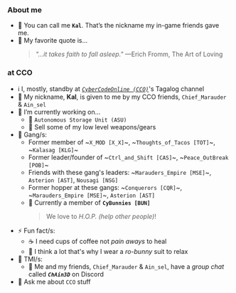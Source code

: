 <!-- **k4lm3d/k4lm3d** is a ✨ _special_ ✨ repository because its `README.md` (this file) appears on your GitHub profile. -->
### About me

- 👤 You can call me **`Kal`**. That’s the nickname my in-game friends gave me.
- 📖 My favorite quote is...
    > *"...it takes faith to fall asleep."* &mdash;Erich Fromm, The Art of Loving

### at CCO
- ℹ I, mostly, standby at [*`CyberCodeOnline (CCO)`*](https://cybercodeonline.com)'s Tagalog channel
- 👤 My nickname, **Kal**, is given to me by my CCO friends, `Chief_Marauder` & `Ain_sel`
- 🔭 I’m currently working on...
  + 🎒 `Autonomous Storage Unit (ASU)`
  + 🛒 Sell some of my low level weapons/gears
- 🤝 Gang/s:
  + Former member of ~`X_MOD [X_X]`~, ~`Thoughts_of_Tacos [TOT]`~, ~`Kalasag [KLG]`~
  + Former leader/founder of ~`Ctrl_and_Shift [CAS]`~, ~`Peace_OutBreak [POB]`~
  + Friends with these gang's leaders: ~`Marauders_Empire [MSE]`~, `Asterion [AST]`, `Nousagi [NSG]`
  + Former hopper at these gangs: ~`Conquerors [CQR]`~, ~`Marauders_Empire [MSE]`~, `Asterion [AST]`
  + 🐰 Currently a member of **`CyBunnies [BUN]`**
    > We love to *H.O.P. (help other people)*!
- ⚡ Fun fact/s: 
  + ☕ I need cups of coffee not *pain aways* to heal
  + 💭 I think a lot that's why I wear a *ro-bunny* suit to relax
- 🤫 TMI/s:
  + 👀 Me and my friends, `Chief_Marauder` & `Ain_sel`, have a *group chat* called ***`ChAin3D`*** on Discord
- 💬 Ask me about `CCO` stuff

<!--
- 📫 How to reach me:
- 🌱 I’m currently learning ...
- 👯 I’m looking to collaborate on ...
- 🤔 I’m looking for help with ...
- 😄 Pronouns: ...
-->
